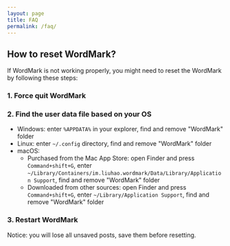 ```yaml
---
layout: page
title: FAQ
permalink: /faq/
---
```


## How to reset WordMark?

If WordMark is not working properly, you might need to reset the WordMark by following these steps:

### 1. Force quit WordMark

### 2. Find the user data file based on your OS

- Windows: enter `%APPDATA%` in your explorer, find and remove "WordMark" folder
- Linux: enter `~/.config` directory, find and remove "WordMark" folder
- macOS:
    - Purchased from the Mac App Store: open Finder and press `Command+shift+G`, enter `~/Library/Containers/im.liuhao.wordmark/Data/Library/Application Support`, find and remove "WordMark" folder
    - Downloaded from other sources: open Finder and press `Command+shift+G`, enter `~/Library/Application Support`, find and remove "WordMark" folder

### 3. Restart WordMark

Notice: you will lose all unsaved posts, save them before resetting.